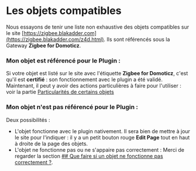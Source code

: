 # Les objets compatibles


Nous essayons de tenir une liste non exhaustive des objets compatibles sur le site [https://zigbee.blakadder.com](https://zigbee.blakadder.com/z4d.html). Ils sont référencés sous la Gateway __Zigbee for Domoticz__.


### Mon objet est référencé pour le Plugin :

Si votre objet est listé sur le site avec l'étiquette __Zigbee for Domoticz__, c'est qu'il est __certifié__ : son fonctionnement avec le plugin a été validé.
Maintenant, il peut y avoir des actions particulières à faire pour l'utiliser : voir la partie [Particularités de certains objets](Readme.md#particularités-de-certains-objets)


### Mon objet n'est pas référencé pour le Plugin :

Deux possibilités :

* L'objet fonctionne avec le plugin nativement. Il sera bien de mettre à jour le site pour l'indiquer : il y a un petit bouton rouge __Edit Page__ tout en haut à droite de la page des objets.
* L'objet ne fonctionne pas ou ne s'appaire pas correctement : Merci de regarder la section [## Que faire si un objet ne fonctionne pas correctement ?](https://github.com/jp-keros/Z4D-wiki/blob/zigpy/fr-fr/Home.md#en-cas-de-probl%C3%A8mes).
